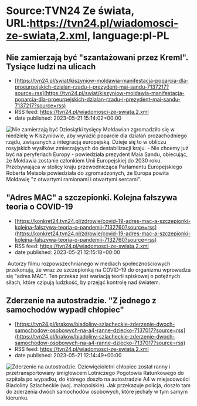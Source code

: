 # Source:TVN24 Ze świata, URL:https://tvn24.pl/wiadomosci-ze-swiata,2.xml, language:pl-PL

## Nie zamierzają być "szantażowani przez Kreml". Tysiące ludzi na ulicach
 - [https://tvn24.pl/swiat/kiszyniow-moldawia-manifestacja-poparcia-dla-proeurpejskich-dzialan-rzadu-i-prezydent-mai-sandu-7137217?source=rss](https://tvn24.pl/swiat/kiszyniow-moldawia-manifestacja-poparcia-dla-proeurpejskich-dzialan-rzadu-i-prezydent-mai-sandu-7137217?source=rss)
 - RSS feed: https://tvn24.pl/wiadomosci-ze-swiata,2.xml
 - date published: 2023-05-21 15:14:02+00:00

<img alt="Nie zamierzają być " src="https://tvn24.pl/najnowsze/cdn-zdjecie-8tau8v-manifestacja-w-kiszyniowie-poparcia-dla-proeurpejskich-dzialan-rzadu-7137219/alternates/LANDSCAPE_1280" />
    Dziesiątki tysięcy Mołdawian zgromadziło się w niedzielę w Kiszyniowie, aby wyrazić poparcie dla działań prozachodniego rządu, związanych z integracją europejską. Dzieje się to w obliczu rosyjskich wysiłków zmierzających do destabilizacji kraju. - Nie chcemy już być na peryferiach Europy - powiedziała prezydent Maia Sandu, obiecując, że Mołdawia zostanie członkiem Unii Europejskiej do 2030 roku. Przebywająca w stolicy kraju przewodnicząca Parlamentu Europejskiego Roberta Metsola powiedziała do zgromadzonych, że Europa powita Mołdawię "z otwartymi ramionami i otwartymi sercami".

## "Adres MAC" a szczepionki. Kolejna fałszywa teoria o COVID-19
 - [https://konkret24.tvn24.pl/zdrowie/covid-19-adres-mac-a-szczepionki-kolejna-falszywa-teoria-o-pandemii-7132760?source=rss](https://konkret24.tvn24.pl/zdrowie/covid-19-adres-mac-a-szczepionki-kolejna-falszywa-teoria-o-pandemii-7132760?source=rss)
 - RSS feed: https://tvn24.pl/wiadomosci-ze-swiata,2.xml
 - date published: 2023-05-21 12:15:18+00:00

<img alt="" src="https://tvn24.pl/najnowsze/cdn-zdjecie-eg6rlb-adres-mac-a-szczypawki-film-powiela-falszywe-teorie-o-covid-19-7132671/alternates/LANDSCAPE_1280" />
    Autorzy filmu rozpowszechnianego w mediach społecznościowych przekonują, że wraz ze szczepionką na COVID-19 do organizmu wprowadza się "adres MAC". Ten przekaz jest wariacją teorii spiskowej o potężnych siłach, które czipują ludzkość, by przejąć kontrolę nad światem.

## Zderzenie na autostradzie. "Z jednego z samochodów wypadł chłopiec"
 - [https://tvn24.pl/krakow/biadoliny-szlacheckie-zderzenie-dwoch-samochodow-osobowych-na-a4-ranne-dziecko-7137017?source=rss](https://tvn24.pl/krakow/biadoliny-szlacheckie-zderzenie-dwoch-samochodow-osobowych-na-a4-ranne-dziecko-7137017?source=rss)
 - RSS feed: https://tvn24.pl/wiadomosci-ze-swiata,2.xml
 - date published: 2023-05-21 12:14:49+00:00

<img alt="Zderzenie na autostradzie. " src="https://tvn24.pl/najnowsze/cdn-zdjecie-954w8x-9-latek-ranny-w-zderzeniu-dwoch-osobowek-na-a4-7137058/alternates/LANDSCAPE_1280" />
    Dziewięcioletni chłopiec został ranny i przetransportowany śmigłowcem Lotniczego Pogotowia Ratunkowego do szpitala po wypadku, do którego doszło na autostradzie A4 w miejscowości Biadoliny Szlacheckie (woj. małopolskie). Jak przekazuje policja, doszło tam do zderzenia dwóch samochodów osobowych, które jechały w tym samym kierunku.

